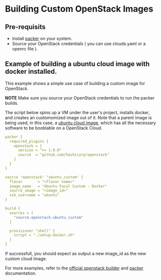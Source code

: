 # Building Custom OpenStack Images

## Pre-requisits

- Install [packer](https://learn.hashicorp.com/tutorials/packer/get-started-install-cli) on your system.
- Source your OpenStack credentials ( you can use clouds.yaml or a openrc file ).

## Example of building a ubuntu cloud image with docker installed.

This example shows a simple use case of building a custom image for OpenStack. 

**NOTE** Make sure you source your OpenStack credentials to run the packer builds.

The script below spins up a VM under the user's project, installs docker, and creates an customomized image out of it. Note that a parent image is being used, in this case, a [ubuntu cloud image](https://cloud-images.ubuntu.com), which has all the necessary software to be booblable on a OpenStack Cloud.

```yaml
packer {
  required_plugins {
    openstack = {
      version = ">= 1.0.0"
      source  = "github.com/hashicorp/openstack"
    }
  }
}

source "openstack" "ubuntu_custom" {
  flavor       = "<flavor name>"
  image_name   = "Ubuntu Focal Custom - Docker"
  source_image = "<image_id>"
  ssh_username = "ubuntu"
}

build {
  sources = [
    "source.openstack.ubuntu_custom"
  ]

  provisioner "shell" {
    script = "./setup-docker.sh"
  }
}
```

If successfull, you should expect as output a new image_id as the new custom cloud image.

For more examples, refer to the [official openstack builder](https://github.com/hashicorp/packer-plugin-openstack) and [packer](https://learn.hashicorp.com/tutorials/packer/docker-get-started-build-image) documentation.